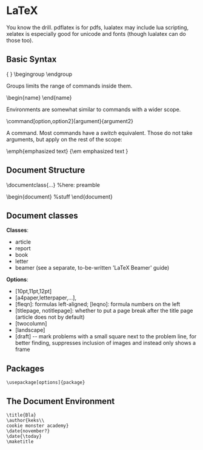 # LaTeX

You know the drill. pdflatex is for pdfs, lualatex may include lua scripting, xelatex is especially good for unicode and fonts (though lualatex can do those too).

## Basic Syntax

   { }
   \begingroup
   \endgroup

Groups limits the range of commands inside them.

   \begin{name}
   \end{name}

Environments are somewhat similar to commands with a wider scope.

   \command[option,option2]{argument}{argument2}

A command. Most commands have a *switch* equivalent. Those do not take arguments, but apply on the rest of the scope:

   \emph{emphasized text}
   {\em emphasized text }

## Document Structure

   \documentclass{...}
   %here: preamble
   
   \begin{document}
   %stuff
   \end{document}


## Document classes

**Classes**:
* article
* report
* book
* letter
* beamer (see a separate, to-be-written 'LaTeX Beamer' guide)

**Options**: 
* [10pt,11pt,12pt]
* [a4paper,letterpaper,...],
* [fleqn]: formulas left-aligned; [leqno]: formula numbers on the left
* [titlepage, notitlepage]: whether to put a page break after the title page (article does not by default)
* [twocolumn]
* [landscape]
* [draft] -- mark problems with a small square next to the problem line, for better finding, suppresses inclusion of images and instead only shows a frame

## Packages

    \usepackage[options]{package}

## The Document Environment

    \title{Bla}
    \author{keks\\
    cookie monster academy}
    \date{november?}
    \date{\today}
    \maketitle


